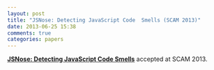 ```yaml
---
layout: post
title: "JSNose: Detecting JavaScript Code  Smells (SCAM 2013)"
date: 2013-06-25 15:38
comments: true
categories: papers
---
```


[**JSNose: Detecting JavaScript Code  Smells**](/publications/amin_scam13.html) accepted at SCAM 2013. 


